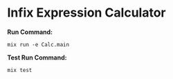 # Infix Expression Calculator


**Run Command:**
```
mix run -e Calc.main
```

**Test Run Command:**
```
mix test
```

